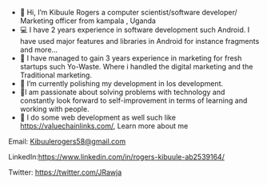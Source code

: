 - 👋 Hi, I’m Kibuule Rogers a computer scientist/software developer/ Marketing officer from kampala , Uganda
- 💻️ I have 2 years experience in software development such Android. I have used major features and libraries in Android for instance fragments and more...
- 🤔️ I have managed to gain 3 years experience in marketing for fresh startups such Yo-Waste. Where i handled the digital marketing and the Traditional marketing.
- 🌱 I’m currently polishing my development in Ios development.
- 👀I am passionate about solving problems with technology and constantly look forward to self-improvement in terms of learning and working with people.
- 📝️ I do some web development as well such  like https://valuechainlinks.com/,
Learn more about me

Email: Kibuulerogers58@gmail.com

LinkedIn:https://www.linkedin.com/in/rogers-kibuule-ab2539164/

Twitter: https://twitter.com/JRawja
